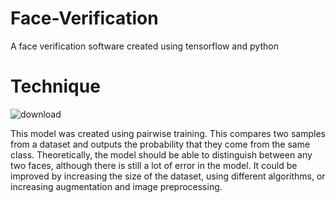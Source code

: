 # Face-Verification
A face verification software created using tensorflow and python

# Technique
![download](https://github.com/NateTheGreat7117/Face-Verification/assets/71854770/968c13d7-35bc-4548-9f08-3f8b1e0fb632)

This model was created using pairwise training. This compares two samples from a dataset and outputs the probability that they come from the same class. Theoretically, the model should be able to distinguish between any two faces, although there is still a lot of error in the model. It could be improved by increasing the size of the dataset, using different algorithms, or increasing augmentation and image preprocessing.

